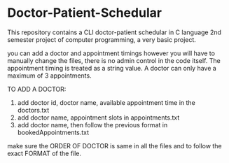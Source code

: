 # Doctor-Patient-Schedular
This repository contains a CLI doctor-patient schedular in C language
2nd semester project of computer programming, a very basic project.

you can add a doctor and appointment timings however you will have to manually change the files, there is no admin control in the code itself.
The appointment timing is treated as a string value. A doctor can only have a maximum of 3 appointments.

TO ADD A DOCTOR:
1. add doctor id, doctor name, available appointment time in the doctors.txt
2. add doctor name, appointment slots in appointments.txt
3. add doctor name, then follow the previous format in bookedAppointments.txt

make sure the ORDER OF DOCTOR is same in all the files and to follow the exact FORMAT of the file.
